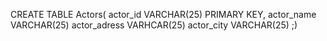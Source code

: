 CREATE TABLE Actors( 
actor_id VARCHAR(25) PRIMARY KEY,
actor_name VARCHAR(25)
actor_adress VARHCAR(25)
actor_city VARCHAR(25)
;)
